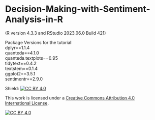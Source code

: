 # Decision-Making-with-Sentiment-Analysis-in-R

(R version 4.3.3 and RStudio 2023.06.0 Build 421)

Package Versions for the tutorial
<br>
dplyr==1.1.4
<br>
quanteda==4.1.0
<br>
quanteda.textplots==0.95
<br>
tidytext==0.4.2
<br>
textstem==0.1.4
<br>
ggplot2==3.5.1
<br>
sentimentr==2.9.0

Shield: [![CC BY 4.0][cc-by-shield]][cc-by]


This work is licensed under a
[Creative Commons Attribution 4.0 International License][cc-by].

[![CC BY 4.0][cc-by-image]][cc-by]

[cc-by]: http://creativecommons.org/licenses/by/4.0/
[cc-by-image]: https://i.creativecommons.org/l/by/4.0/88x31.png
[cc-by-shield]: https://img.shields.io/badge/License-CC%20BY%204.0-lightgrey.svg
